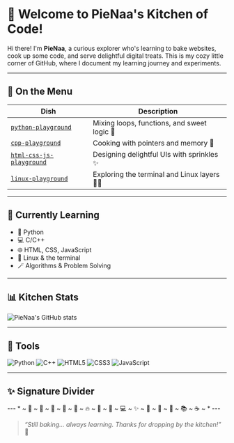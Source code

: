 # 🥧 Welcome to PieNaa's Kitchen of Code!

Hi there! I'm **PieNaa**, a curious explorer who's learning to bake websites, cook up some code, and serve delightful digital treats. This is my cozy little corner of GitHub, where I document my learning journey and experiments.

---

## 🧁 On the Menu

| Dish                                                   | Description                                         |
|--------------------------------------------------------|-----------------------------------------------------|
| [`python-playground`](https://github.com/PieNaa/python-playground)         | Mixing loops, functions, and sweet logic 🍯         |
| [`cpp-playground`](https://github.com/PieNaa/cpp-playground)               | Cooking with pointers and memory 🧂                 |
| [`html-css-js-playground`](https://github.com/PieNaa/html-css-js-playground) | Designing delightful UIs with sprinkles ✨          |
| [`linux-playground`](https://github.com/PieNaa/linux-playground)           | Exploring the terminal and Linux layers 🐧🔧         |


---

## 🧠 Currently Learning
- 🐍 Python
- 💻 C/C++
- 🌐 HTML, CSS, JavaScript
- 🐧 Linux & the terminal  
- 🪄 Algorithms & Problem Solving

---

## 📊 Kitchen Stats

![PieNaa's GitHub stats](https://github-readme-stats.vercel.app/api?username=PieNaa&show_icons=true&theme=cupcake)

---

## 🔪 Tools

![Python](https://img.shields.io/badge/Python-FFD43B?style=for-the-badge&logo=python&logoColor=blue)
![C++](https://img.shields.io/badge/C++-00599C?style=for-the-badge&logo=c%2B%2B&logoColor=white)
![HTML5](https://img.shields.io/badge/HTML5-E34F26?style=for-the-badge&logo=html5&logoColor=white)
![CSS3](https://img.shields.io/badge/CSS3-1572B6?style=for-the-badge&logo=css3&logoColor=white)
![JavaScript](https://img.shields.io/badge/JavaScript-F7DF1E?style=for-the-badge&logo=javascript&logoColor=black)

---

## ✨ Signature Divider

--- * ~ 🥚 ~ 🍚 ~ 🧈 ~ 🍰 ~ 🔪 ~ 🔥 ~ 🥄 ~ 🥧 ~ 💻 ~ ✨ ~ 🍳 ~ 🧠 ~ 🔧 ~ 📚 ~ ☕ ~ * ---

> *“Still baking... always learning. Thanks for dropping by the kitchen!”* 🍴
